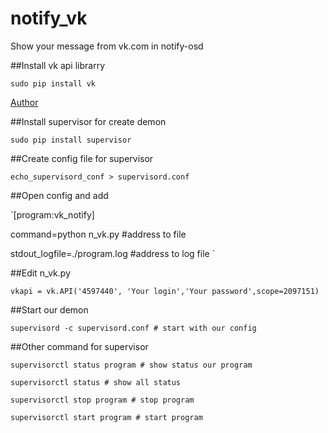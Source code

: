 notify_vk
=========

Show your message from vk.com in notify-osd

##Install vk api librarry

`sudo pip install vk`
 
[Author](https://github.com/dimka665/vk)
 
##Install supervisor for create demon
 
`sudo pip install supervisor` 
 
##Create config file for supervisor
 
`echo_supervisord_conf > supervisord.conf`
 
##Open config and add

`[program:vk_notify]

command=python n_vk.py #address to file

stdout_logfile=./program.log  #address to log file `

##Edit n_vk.py

`vkapi = vk.API('4597440', 'Your login','Your password',scope=2097151)`

##Start our demon

`supervisord -c supervisord.conf # start with our config`

##Other command for supervisor

`supervisorctl status program # show status our program` 

`supervisorctl status # show all status ` 

`supervisorctl stop program # stop program ` 

`supervisorctl start program # start program ` 

 
